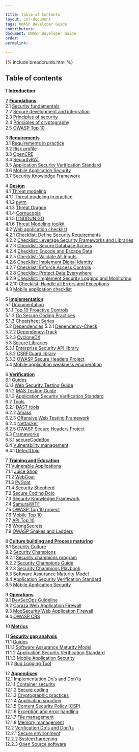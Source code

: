 ```yaml
---

title: Table of Contents
layout: col-document
tags: OWASP Developer Guide
contributors:
document: OWASP Developer Guide
order:
permalink:

---
```


{% include breadcrumb.html %}

## Table of contents

1 **[Introduction](#introduction)**  

2 **[Foundations](#foundations)**  
2.1 [Security fundamentals](#security-fundamentals)  
2.2 [Secure development and integration](#secure-development-and-integration)  
2.3 [Principles of security](#principles-of-security)  
2.4 [Principles of cryptography](#principles-of-cryptography)  
2.5 [OWASP Top 10](#owasp-top-ten)  

3 **[Requirements](#requirements)**  
3.1 [Requirements in practice](#requirements-in-practice)  
3.2 [Risk profile](#risk-profile)  
3.3 [OpenCRE](#opencre)  
3.4 [SecurityRAT](#security-rat)  
3.5 [Application Security Verification Standard](#application-security-verification-standard)  
3.6 [Mobile Application Security](#mobile-application-security)  
3.7 [Security Knowledge Framework](#security-knowledge-framework)  

4 **[Design](#design)**  
4.1 [Threat modeling](#threat-modeling)  
4.1.1 [Threat modeling in practice](#threat-modeling-in-practice)  
4.1.2 [pytm](#pytm)  
4.1.3 [Threat Dragon](#threat-dragon)  
4.1.4 [Cornucopia](#cornucopia)  
4.1.5 [LINDDUN GO](#linddun-go)  
4.1.6 [Threat Modeling toolkit](#threat-modeling-toolkit)  
4.2 [Web application checklist](#web-application-checklist)  
4.2.1 [Checklist: Define Security Requirements](#checklist-define-security-requirements)  
4.2.2 [Checklist: Leverage Security Frameworks and Libraries](#checklist-leverage-security-frameworks-and-libraries)  
4.2.3 [Checklist: Secure Database Access](#checklist-secure-database-access)  
4.2.4 [Checklist: Encode and Escape Data](#checklist-encode-and-escape-data)  
4.2.5 [Checklist: Validate All Inputs](#checklist-validate-all-inputs)  
4.2.6 [Checklist: Implement Digital Identity](#checklist-implement-digital-identity)  
4.2.7 [Checklist: Enforce Access Controls](#checklist-enforce-access-controls)  
4.2.8 [Checklist: Protect Data Everywhere](#checklist-protect-data-everywhere)  
4.2.9 [Checklist: Implement Security Logging and Monitoring](#checklist-implement-security-logging-and-monitoring)  
4.2.10 [Checklist: Handle all Errors and Exceptions](#checklist-handle-all-errors-and-exceptions)  
4.3 [Mobile application checklist](#mobile-application-checklist)  

5 **[Implementation](#implementation)**  
5.1 [Documentation](#documentation)  
5.1.1 [Top 10 Proactive Controls](#top-proactive-controls)  
5.1.2 [Go Secure Coding Practices](#go-secure-coding-practices)  
5.1.3 [Cheatsheet Series](#cheatsheet-series)  
5.2 [Dependencies](#dependencies)
5.2.1 [Dependency-Check](#dependency-check)  
5.2.2 [Dependency-Track](#dependency-track)  
5.2.3 [CycloneDX](#cyclonedx)  
5.3 [Secure Libraries](#secure-libraries)  
5.3.1 [Enterprise Security API library](#enterprise-security-api-library)  
5.3.2 [CSRFGuard library](#csrfguard-library)  
5.3.3 [OWASP Secure Headers Project](#owasp-secure-headers-project)  
5.4 [Mobile application weakness enumeration](#mobile-application-weakness-enumeration)  

6 **[Verification](#verification)**  
6.1 [Guides](#verification-guides)  
6.1.1 [Web Security Testing Guide](#web-security-testing-guide)  
6.1.2 [MAS Testing Guide](#mas-testing-guide)  
6.1.3 [Application Security Verification Standard](#application-security-verification-standard)  
6.2 [Tools](#verification-tools)  
6.2.1 [DAST tools](#dast-tools)  
6.2.2 [Amass](#amass)  
6.2.3 [Offensive Web Testing Framework](#offensive-web-testing-framework)  
6.2.4 [Nettacker](#nettacker)  
6.2.5 [OWASP Secure Headers Project](#secure-headers-project)  
6.3 [Frameworks](#verification-frameworks)  
6.3.1 [secureCodeBox](#securecodebox)  
6.4 [Vulnerability management](#verification-vulnerability-management)  
6.4.1 [DefectDojo](#defectdojo)  

7 **[Training and Education](#training-and-education)**  
7.1 [Vulnerable Applications](#vulnerable-applications)  
7.1.1 [Juice Shop](#juice-shop)  
7.1.2 [WebGoat](#webgoat)  
7.1.3 [PyGoat](#pygoat)  
7.1.4 [Security Shepherd](#security-shepherd)  
7.2 [Secure Coding Dojo](#secure-coding-dojo)  
7.3 [Security Knowledge Framework](#security-knowledge-framework-training)  
7.4 [SamuraiWTF](#samuraiwtf)  
7.5 [OWASP Top 10 project](#owasp-top-ten-project)  
7.6 [Mobile Top 10](#mobile-top-ten)  
7.7 [API Top 10](#api-top-ten)  
7.8 [WrongSecrets](#wrongsecrets)  
7.9 [OWASP Snakes and Ladders](#owasp-snakes-and-ladders)  

8 **[Culture building and Process maturing](#culture-building-and-process-maturing)**  
8.1 [Security Culture](#security-culture)  
8.2 [Security Champions](#security-champions)  
8.2.1 [Security champions program](#security-champions-program)  
8.2.2 [Security Champions Guide](#security-champions-guide)  
8.2.3 [Security Champions Playbook](#security-champions-playbook)  
8.3 [Software Assurance Maturity Model](#software-assurance-maturity-model)  
8.4 [Application Security Verification Standard](#application-security-verification-standard)  
8.5 [Mobile Application Security](#mobile-application-security)  

9 **[Operations](#operations)**  
9.1 [DevSecOps Guideline](#devsecops-guideline)  
9.2 [Coraza Web Application Firewall](#coraza-web-application-firewall)  
9.3 [ModSecurity Web Application Firewall](#modsecurity-web-application-firewall)  
9.4 [OWASP CRS](#owasp-crs)  

10 **[Metrics](#metrics)**  

11 **[Security gap analysis](#security-gap-analysis)**  
11.1 [Guides](#security-gap-analysis-guides)  
11.1.1 [Software Assurance Maturity Model](#software-assurance-maturity-model)  
11.1.2 [Application Security Verification Standard](#application-security-verification-standard)  
11.1.3 [Mobile Application Security](#mobile-application-security)  
11.2 [Bug Logging Tool](#bug-logging-tool)  

12 **[Appendices](#appendices)**  
12.1 [Implementation Do's and Don'ts](#implementation-dos-and-donts)  
12.1.1 [Container security](#container-security)  
12.1.2 [Secure coding](#secure-coding)  
12.1.3 [Cryptographic practices](#cryptographic-practices)  
12.1.4 [Application spoofing](#application-spoofing)  
12.1.5 [Content Security Policy (CSP)](#content-security-policy)  
12.1.6 [Exception and error handling](#exception-and-error-handling)  
12.1.7 [File management](#file-management)  
12.1.8 [Memory management](#memory-management)  
12.2 [Verification Do's and Don'ts](#verification-dos-and-donts)  
12.2.1 [Secure environment](#secure-environment)  
12.2.2 [System hardening](#system-hardening)  
12.2.3 [Open Source software](#open-source-software)  

